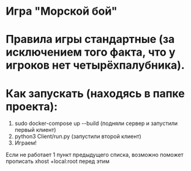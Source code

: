 # Игра "Морской бой"

# Правила игры стандартные (за исключением того факта, что у игроков нет четырёхпалубника).

# Как запускать (находясь в папке проекта):

1. sudo docker-compose up --build (подняли сервер и запустили первый клиент)
2. python3 Client/run.py (запустили второй клиент)
3. Играем!

Если не работает 1 пункт предыдущего списка, возможно поможет прописать xhost +local:root перед этим
